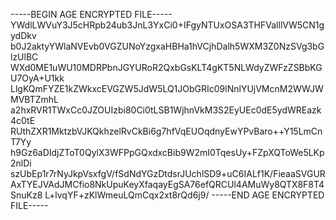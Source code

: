 -----BEGIN AGE ENCRYPTED FILE-----
YWdlLWVuY3J5cHRpb24ub3JnL3YxCi0+IFgyNTUxOSA3THFValllVW5CN1gydDkv
b0J2aktyYWlaNVEvb0VGZUNoYzgxaHBHa1hVCjhDalh5WXM3Z0NzSVg3bGlzUlBC
WXd0ME1uWU10MDRPbnJGYURoR2QxbGsKLT4gKT5NLWdyZWFzZSBbKGU7OyA+U1kk
LlgKQmFYZE1kZWkxcEVGZW5JdW5LQ1JObGRIc09lNnlYUjVMcnM2WWJWMVBTZmhL
a2hxRVR1TWxCc0JZOUIzbi80Ci0tLSB1WjhnVkM3S2EyUEc0dE5ydWREazk4c0tE
RUthZXR1MktzbVJKQkhzelRvCkBi6g7hfVqEUOqdnyEwYPvBaro++Y15LmCnT7Yy
h9Gz6aDIdjZToT0QylX3WFPpGQxdxcBib9W2mI0TqesUy+FZpXQToWe5LKp2nlDi
szUbEp1r7rNyJkpVsxfgV/fSdNdYGzDtdsrJUchlSD9+uC6IALf1K/FieaaSVGUR
AxTYEJVAdJMCfio8NkUpuKeyXfaqayEgSA76efQRCUl4AMuWy8QTX8F8T4SnuKz8
L+lvqYF+zKlWmeuLQmCqx2xt8rQd6j9/
-----END AGE ENCRYPTED FILE-----
